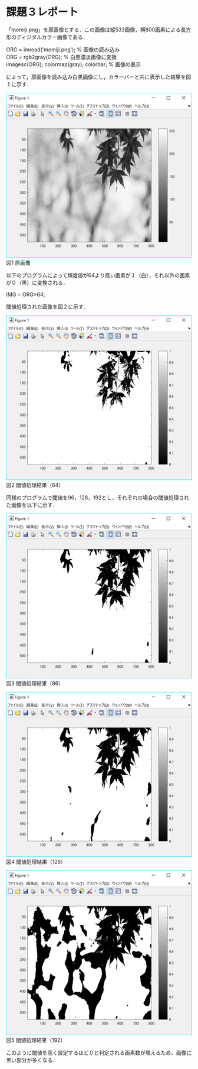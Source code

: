﻿# 課題３レポート

「momiji.png」を原画像とする．この画像は縦533画像，横800画素による長方形のディジタルカラー画像である．

ORG = imread('momiji.png'); % 画像の読み込み  
ORG = rgb2gray(ORG); % 白黒濃淡画像に変換  
imagesc(ORG); colormap(gray); colorbar; % 画像の表示 

によって，原画像を読み込み白黒画像にし，カラーバーと共に表示した結果を図１に示す．

![原画像](https://github.com/15ec092/lecture_image_processing/blob/master/image/org_img3.png?raw=true)  
図1 原画像

以下のプログラムによって輝度値が64より高い画素が１（白），それ以外の画素が０（黒）に変換される．

IMG = ORG>64;

閾値処理された画像を図２に示す．

![原画像](https://github.com/15ec092/lecture_image_processing/blob/master/image/kadai3_1.png?raw=true)  
図2 閾値処理結果（64）

同様のプログラムで閾値を96，128，192とし，それぞれの場合の閾値処理された画像を以下に示す．

![原画像](https://github.com/15ec092/lecture_image_processing/blob/master/image/kadai3_2.png?raw=true)  
図3 閾値処理結果（96）

![原画像](https://github.com/15ec092/lecture_image_processing/blob/master/image/kadai3_3.png?raw=true)  
図4 閾値処理結果（128）

![原画像](https://github.com/15ec092/lecture_image_processing/blob/master/image/kadai3_4.png?raw=true)  
図5 閾値処理結果（192）

このように閾値を高く設定するほど０と判定される画素数が増えるため、画像に黒い部分が多くなる．
